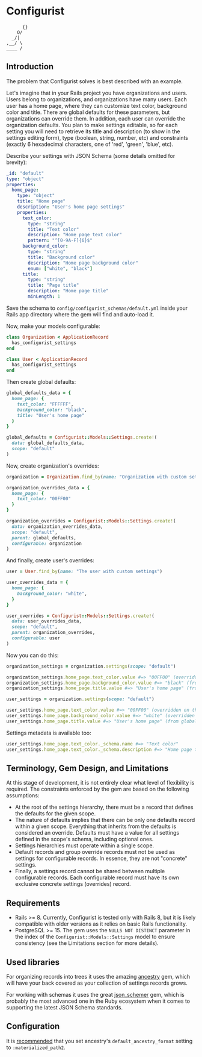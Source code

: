 # Configurist

```
      {}
    O/
  _/|
,__/ \
____ /
```

## Introduction

The problem that Configurist solves is best described with an example.

Let's imagine that in your Rails project you have organizations and users. Users belong to organizations, and organizations have many users. Each user has a home page, where they can customize text color, background color and title. There are global defaults for these parameters, but organizations can override them. In addition, each user can override the organization defaults.
You plan to make settings editable, so for each setting you will need to retrieve its title and description (to show in the settings editing form), type (boolean, string, number, etc) and constraints (exactly 6 hexadecimal characters, one of 'red', 'green', 'blue', etc).

Describe your settings with JSON Schema (some details omitted for brevity):

```YAML
_id: "default"
type: "object"
properties:
  home_page:
    type: "object"
    title: "Home page"
    description: "User's home page settings"
    properties:
      text_color:
        type: "string"
        title: "Text color"
        description: "Home page text color"
        pattern: "^[0-9A-F]{6}$"
      background_color:
        type: "string"
        title: "Background color"
        description: "Home page background color"
        enum: ["white", "black"]
      title:
        type: "string"
        title: "Page title"
        description: "Home page title"
        minLength: 1
```

Save the schema to `config/configurist_schemas/default.yml` inside your Rails app directory where the gem will find and auto-load it.

Now, make your models configurable:

```ruby
class Organization < ApplicationRecord
  has_configurist_settings
end

class User < ApplicationRecord
  has_configurist_settings
end
```

Then create global defaults:

```ruby
global_defaults_data = {
  home_page: {
    text_color: "FFFFFF",
    background_color: "black",
    title: "User's home page"
  }
}

global_defaults = Configurist::Models::Settings.create!(
  data: global_defaults_data,
  scope: "default"
)
```

Now, create organization's overrides:

```ruby
organization = Organization.find_by(name: "Organization with custom settings")

organization_overrides_data = {
  home_page: {
    text_color: "00FF00"
  }
}

organization_overrides = Configurist::Models::Settings.create!(
  data: organization_overrides_data,
  scope: "default",
  parent: global_defaults,
  configurable: organization
)
```

And finally, create user's overrides:

```ruby
user = User.find_by(name: "The user with custom settings")

user_overrides_data = {
  home_page: {
    background_color: "white",
  }
}

user_overrides = Configurist::Models::Settings.create!(
  data: user_overrides_data,
  scope: "default",
  parent: organization_overrides,
  configurable: user
)
```

Now you can do this:

```ruby
organization_settings = organization.settings(scope: "default")

organization_settings.home_page.text_color.value #=> "00FF00" (overridden on the organization level)
organization_settings.home_page.background_color.value #=> "black" (from global defaults)
organization_settings.home_page.title.value #=> "User's home page" (from global defaults)

user_settings = organization.settings(scope: "default")

user_settings.home_page.text_color.value #=> "00FF00" (overridden on the organization level)
user_settings.home_page.background_color.value #=> "white" (overridden on the user level)
user_settings.home_page.title.value #=> "User's home page" (from global defaults)
```

Settings metadata is available too:

```ruby
user_settings.home_page.text_color._schema.name #=> "Text color"
user_settings.home_page.text_color._schema.description #=> "Home page text color"
```

## Terminology, Gem Design, and Limitations

At this stage of development, it is not entirely clear what level of flexibility is required. The constraints enforced by the gem are based on the following assumptions:
- At the root of the settings hierarchy, there must be a record that defines the defaults for the given scope.
- The nature of defaults implies that there can be only one defaults record within a given scope. Everything that inherits from the defaults is considered an override. Defaults must have a value for all settings defined in the scope's schema, including optional ones.
- Settings hierarchies must operate within a single scope.
- Default records and group override records must not be used as settings for configurable records. In essence, they are not "concrete" settings.
- Finally, a settings record cannot be shared between multiple configurable records. Each configurable record must have its own exclusive concrete settings (overrides) record.

## Requirements

- Rails >= 8. Currently, Configurist is tested only with Rails 8, but it is likely compatible with older versions as it relies on basic Rails functionality.
- PostgreSQL >= 15. The gem uses the `NULLS NOT DISTINCT` parameter in the index of the `Configurist::Models::Settings` model to ensure consistency (see the Limitations section for more details).

## Used libraries
For organizing records into trees it uses the amazing [ancestry](https://github.com/stefankroes/ancestry) gem, which will have your back covered as your collection of settings records grows.

For working with schemas it uses the great [json_schemer](https://github.com/davishmcclurg/json_schemer) gem, which is probably the most advanced one in the Ruby ecosystem when it comes to supporting the latest JSON Schema standards.

## Configuration
It is [recommended](https://github.com/stefankroes/ancestry/tree/master?tab=readme-ov-file#configure-ancestry-defaults) that you set ancestry's `default_ancestry_format` setting to `:materialized_path2`.
